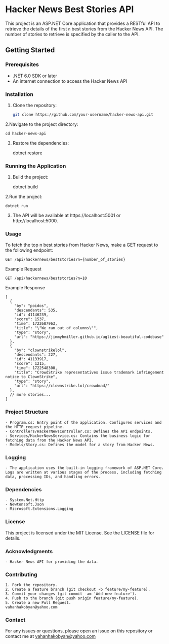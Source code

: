 # Hacker News Best Stories API

This project is an ASP.NET Core application that provides a RESTful API to retrieve the details of the first `n` best stories from the Hacker News API. The number of stories to retrieve is specified by the caller to the API.

## Getting Started

### Prerequisites

- .NET 6.0 SDK or later
- An internet connection to access the Hacker News API

### Installation

1. Clone the repository:

   ```sh
   git clone https://github.com/your-username/hacker-news-api.git
2.Navigate to the project directory:

	cd hacker-news-api

3. Restore the dependencies:
			
	dotnet restore

### Running the Application

1. Build the project:
	
	dotnet build

2.Run the project: 

	dotnet run

3. The API will be available at https://localhost:5001 or http://localhost:5000.


### Usage
To fetch the top n best stories from Hacker News, make a GET request to the following endpoint:
	
	GET /api/hackernews/beststories?n={number_of_stories}

Example Request

	GET /api/hackernews/beststories?n=10

Example Response

	[
	  {
		"by": "poidos",
		"descendants": 535,
		"id": 41146239,
		"score": 1537,
		"time": 1722687963,
		"title": "\"We ran out of columns\"",
		"type": "story",
		"url": "https://jimmyhmiller.github.io/ugliest-beautiful-codebase"
	  },
	  {
		"by": "clownstrikelol",
		"descendants": 227,
		"id": 41133917,
		"score": 1215,
		"time": 1722548300,
		"title": "CrowdStrike representatives issue trademark infringement notice to ClownStrike",
		"type": "story",
		"url": "https://clownstrike.lol/crowdmad/"
	  },
	  // more stories...
	]



### Project Structure
	- Program.cs: Entry point of the application. Configures services and the HTTP request pipeline.
	- Controllers/HackerNewsController.cs: Defines the API endpoints.
	- Services/HackerNewsService.cs: Contains the business logic for fetching data from the Hacker News API.
	- Models/Story.cs: Defines the model for a story from Hacker News.

### Logging
	- The application uses the built-in logging framework of ASP.NET Core. Logs are written at various stages of the process, including fetching data, processing IDs, and handling errors.

### Dependencies

	- System.Net.Http
	- Newtonsoft.Json
	- Microsoft.Extensions.Logging

### License
This project is licensed under the MIT License. See the LICENSE file for details.

### Acknowledgments
	- Hacker News API for providing the data.

### Contributing
	1. Fork the repository.
	2. Create a feature branch (git checkout -b feature/my-feature).
	3. Commit your changes (git commit -am 'Add new feature').
	4. Push to the branch (git push origin feature/my-feature).
	5. Create a new Pull Request.
	vahanhakobyan@yahoo.com

### Contact
For any issues or questions, please open an issue on this repository or contact me at vahanhakobyan@yahoo.com
